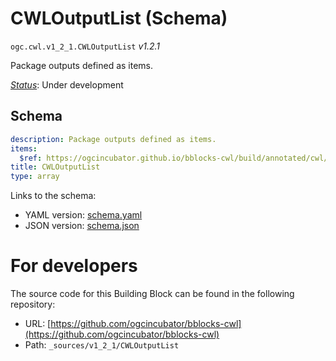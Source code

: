 
# CWLOutputList (Schema)

`ogc.cwl.v1_2_1.CWLOutputList` *v1.2.1*

Package outputs defined as items.

[*Status*](http://www.opengis.net/def/status): Under development

## Schema

```yaml
description: Package outputs defined as items.
items:
  $ref: https://ogcincubator.github.io/bblocks-cwl/build/annotated/cwl/v1_2_1/CWLOutputItem/schema.yaml
title: CWLOutputList
type: array

```

Links to the schema:

* YAML version: [schema.yaml](https://ogcincubator.github.io/bblocks-cwl/build/annotated/cwl/v1_2_1/CWLOutputList/schema.json)
* JSON version: [schema.json](https://ogcincubator.github.io/bblocks-cwl/build/annotated/cwl/v1_2_1/CWLOutputList/schema.yaml)


# For developers

The source code for this Building Block can be found in the following repository:

* URL: [https://github.com/ogcincubator/bblocks-cwl](https://github.com/ogcincubator/bblocks-cwl)
* Path: `_sources/v1_2_1/CWLOutputList`


